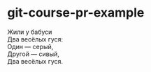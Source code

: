 # git-course-pr-example

Жили у бабуси  
Два весёлых гуся:  
Один — серый,  
Другой — сивый,  
Два весёлых гуся.  
